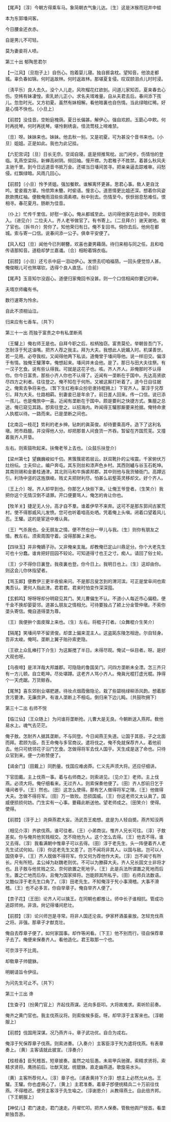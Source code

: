 <!-- { "loadSidebar": true } -->
【尾声】〔淳〕今朝方得乘车马。象简朝衣气象儿达。〔生〕这是沐猴而冠井中蛙

本为东郭墦间客。



今日腰金还衣赤。

自是男儿不可轻。



莫为妻妾将人啧。 

第三十出
郁陶思君尔

【一江风】〔旦抱子上〕自伤心。抱着婴儿寝。独自捱衾枕。望知音。他浪走都城。辜负春如锦。何时返故林。何时返故林。那堪夏复侵。叹双颐泪点儿时时浸。

〔淸平乐〕良人去久。没个人儿走。风吹榴花红欲剖。问道儿家知否。夏来春去心伤。空帏有妹凄惶。索乳娇儿正小。求名夫壻难量。自从夫君去后。春间添下孩儿。忽忽时光。又方初夏。虽然有妹相解。看他暗裏也自伤情。当此绿暗红稀。好是心情不快也。〔小旦上〕 

【前腔】没佳音。空盼庭槐荫。夏日长偏甚。解伊心。强自欢颜。玉筯心中飮。何时再抚琴。何时再抚琴。堪怜剩绣衾。怪流莺枝上啼难禁。

〔旦〕呀。妹妹来也。妹妹。他去秋一别。又是初夏。可为甚没个音书来也。〔小旦〕姐姐。正是如此。我也为此记挂。 

【六犯宫词】〔旦〕日长无奈。空闺自寝。底是频推鸳枕。出门闲步。伤情怕的登临。乳燕空梁际。新蝉高树阴。频回袖。慢开襟。为君稚子不胜禁。着甚么秋风夫主驰千里。到今日远道音书抵万金。还嗟当日墦间苦寻。把亲亲逼去踪难审。闷愁侵。红飘绿暗。风雨几回心。

【前腔】〔小旦〕怜予贤姐。强加餐飮。谁解离怀更甚。思君心事。敎人更自沈吟。爱妾眉方翠。怜侬筓未簪。时偷语。慢言心。道恩情更比姐还深。想着你风姿款款携红袖。便敎俺雨泪些些滴素襟。秋中别去。伤情至今。恹恹弱息愁难任。恨相寻。春花夏月。肠断为佳音。

〔仆上〕忙传千里信。好慰一家心。俺从都城至此。访问得他家在此径中。则索径入。〔进见介〕二位夫人。齐人老爷做官了。有书寄上。〔二旦拜介〕谢天谢地。做了官也。〔拆书介〕劳你了。知他荣归有日。俺不复回书。倘你去后。他尙在都城。索与寄一口信。说春间添一公子。俱幸平安便了。 

【风入松】〔旦〕闻他今已列朝簪。欢喜也妻男藉荫。待归来相与同之任。且和咱传语那知音。道稳却梦兰嘉谶。〔合〕相盼着锦衣临。

【前腔】〔小旦〕还亏杀中庭一泪动伊心。发愤去叨咱福荫。一回头便觉惊人甚。俺俊眼儿可也煞堪钦。选得个良人直恁。〔合前〕 

【尾声】玉音知尔没遐心。道便归家俺回书没甚。则一个口信相闻你要记的审。

夫壻京师纔有书。



数行速寄为怜余。

自此不须相讪泣。



归来应有七香车。〔共下〕 

第三十一出
而独于富贵之中有私垄断焉

〔王驩上〕俺右师王是也。自拜今职之后。权柄独窃。富贵莫伦。举朝皆吾门下。怎耐淳于髠这油嘴。把齐人荐之我主。拜为大夫。我想此人妩媚入时。机谋善世。若一见用。必夺我权。又闻得他两下私谈。道俺曾于墦间辱他。说一样旧交。偏淳于有情。独俺王驩薄幸。俺想起来。墦间并未会他。是了。那日与田大夫往祭。有一汉子乞食。说有些认得我。可就是这花子也。咳。齐人齐人。非俺那时不认得你。你今日富贵。那些小齐人你也不认得了。近闻有一垄断在于国中。先达高贤欲尽四方之利者。往往登之。俺不知在于何所。又被这厮打听着了。道今日自往据之。俺索去争将来也。〔暂下生红袍率众扮皂隶持棍拥上〕下官齐人。蒙淳于兄荐引。拜为大夫。仕路相羁。别妻妾已是年余了。前日差人回来。传一口信。说已添一孩儿。也是俺旅中一喜。近闻有垄断在于国中。颇是要利之快捷方式。集膻之总途。俺已窥见其路。卽索往登之。以招海内。昨闻得王驩那厮要来抢据。俺特命隶人执棍以待。一路而来。已是垄断之间也。 

【北南吕一枝花】势利的老乡绅。钻刺的眞英俊。却待要乘高呼。造下了这利名墩。罔市趋膻。并没得他人分。却把那普人间食货一齐吞。暂留在齐国荒芜。又撞着我齐人开垦。

左右。则索鼓吹起来。扶俺老爷上去也。〔众鼓乐扶登介〕 

【梁州第七】望巍巍峻如千仞。黑簇簇密若层云。跃双靴扑的尘埃震。千家俯伏万灶纷纭。士夫仰止。编户奔屯。其东则丝和漆声色乡村。其西则纑与谷玉石乾坤。其南则锡和金姜桂通津。其北则马和牛旃裘邦郡。其中则他与我货殖衙门。高蹲远引。利场中竖的这旌旗峻。贱丈夫把财利尽。怕甚么岩壑英灵移却文。好个齐人。

〔王上介〕呀。齐人却早到也。你那乞人快些下来。让俺王爷登者。〔生笑介〕我把你这个无情汉倒不请罪。开口便要骂人。俺怎的肯让你也。 

【牧羊关】捷足无人分。高才自不羣。谁着伊早不来奔。这可不是那东郭间古冢荒村。使不得那威风儿发愤。您可也听着咱高处哂。凭着俺上头嗔。闭着口望着风儿忍。王驩。这的是宦途中难认眞。

〔王〕气杀我也。全无朋友之情。便不然也分一甲儿与我。〔生〕则你有朋友之情。教左右。须索周围守着。没得那厮上来也。 

【四块玉】并非俺嫡子孙。又非俺亲支胤。却教俺已定山川鼎足分。你个大老先生可也十分蠢。谁肯把好田园不较论。可知道得寸也王之寸。痴人。请回了俗士轮。

〔王〕少不得你日裏登。我夜裏也登。你今日上。我明日也上。〔生〕这却由你。则这会儿你休指望者。 

【骂玉郞】便教伊三更半夜偷来问。不是那吕叟怎到的渭河滨。可正是堂阜间也索夷吾认。更何人指此津。君君君。君来时怕变作深深囤。

【玄鹤鸣】呀呀呀却分明窥见其门。笑儿曹偏生不认。不道小人每近市心偏稳。便千金不换却晏婴邻。道甚么朋友之情相允。可待要独占了颍上分金管仲墩。不索你垄头寄信。俺自道得垄为尊。

〔王〕我便拚个面皮撺上来也。〔生〕左右。将棍子打者。〔众舞棍介生笑介〕 

【隔尾】笑墦间早不留贤俊。却垄上偏来混主人。这盗跖东陵怎相逊。尔自轻身。吾非太峻。俺呵。垄断上翼子贻孙索吏隐。

〔王欲上众乱棒打下介生〕为这厮搅了半日。未得尽观。俺试一纵目者。呀。是好大观也呀。 

【乌夜啼】是洋洋哉大邦雄郡。可隐隐的鲁国吴门。问四方垄断未全湮。怎三齐只有一方儿顿。自立乾坤。尽处堪蹲。这老齐人骂小齐人。俺眞光棍打虚光棍。挣得个一天虎踞。万货鲸呑。

【尾煞】喜东郊别业堪肥遯。待妆点烟霞傲隐沦。栽了些碧桃绿柳添风韵。想着那贪污要津。无廉庶尹。有谁人垄断上不相屯。倒归来下边儿盹。〔共鼓吹拥下〕 

第三十二出
右师不悦

【临江仙】〔王众随上〕为问谁将垄断抢。儿曹大是无良。今朝断送入燕邦。敎他易水上。魂气去茫茫。

俺子敖。怎耐齐人据其垄断。不与同登。今日闻燕王失道。让国于其臣。子之北面而拜。君顾为臣。吾王命俺与多官商议。遣将伐之。俺不免就保荐齐人。着他前去。他只可统领花子沿门乞食。怎做得将军去伐人国乎。天生成是送了命也。只待众官到来。便一力称赞便了。 

【谒金门】〔田戴上〕同酌量。伐国应难卤莽。仁义先声须大将。还应仔细讲。

下官田戴。主上伐燕一事。着与右师商之。则索进见。〔见介王〕老师。主上伐燕。必须大将。俺仔细看来。无过齐人。则索保奏他便了。〔田〕齐人卽前日乞于墦间者乎。〔王〕然也。〔田〕这怎么使得。那有乞人做得将军之理。〔王〕他做得大夫。怎做不得将军。〔田〕万一致败。恐损国威。〔王〕你这老师又太认眞了。国威便损损何妨。门生实有一心事。要藉此断送他。望老师成之。〔田笑介〕使得。使得。 

【前腔】〔淳于上〕尧舜燕君大妄。汤武吾王痴想。底是为人轻自奬。燕齐知没两

〔相见介淳〕齐欲伐燕。谁可往者。〔王〕小弟商议。惟齐人兄长可往。〔淳〕子敖差矣。你与俺共他贫贱相交。怎不晓他为人。这个怎么去得。〔王〕他去不得。谁又去得。〔淳〕我看满朝中惟章子可以去得。〔田〕淳于老先生。头一阵便着齐人老先生试试何如。〔淳〕你这老先生又差了。岂不闻将非其人。以国与敌。岂可以人国侥幸乎。〔王〕齐人旣做不得将军。你又何为荐他作大夫。〔淳〕岂不闻寸有所长。尺有所短。孟公绰为赵魏老则优。不可以为滕薛大夫。齐人兄长固文士非将才也。且子敖与他贫贱之交。奈何欲置之死地乎。〔王〕此是兵法所谓置之死地而后生。置之亡地而后存。且俺为国家择将。岂能顾其所私乎。〔田〕右师兵法数语。又酷似淳于老先生口角了。〔淳〕田老先生。不知俺淳于髠小事滑稽。大事不滑稽。〔王〕也不必多言。你自举章子。俺自举齐人便了。 

【柰子花】〔王田〕论齐人可以擒王。在同朝也都推让。师中长子谁相抗。管成功追踪师尙。非浪。尙记得墦间悲壮。

【前腔】〔淳〕论兴师岂是寻常。将非人国还沦丧。伊家杯酒虽豪放。怎轻充伐燕之将。非强。那章子才猷克壮。

俺自去荐章子便了。如何家国事。却作等闲看。〔下王〕他不别而行。径自保荐章子去了。俺便来保奏齐人。看他造化。君王取那一个也。 

可奈淳于不比周。



却敎章子帅貔貅。

明朝请旨令伊往。



为问先生可止不。〔共下〕 

第三十三出
谗

【生查子】〔扮黄门官上〕齐起伐燕谋。还向多臣叩。大将故难求。索听阶前奏。

俺齐之黄门官也。我主伐燕议将。则索俟候多臣。呀。却早淳于主客来也。〔淳朝服上〕 

【前腔】伐国用深谋。况乃燕齐斗。章子武功优。自合为戎右。

俺淳于髠保荐章子伐燕。则索进奏。〔入奏介〕主客臣淳于髠为遣将伐燕。有表章奏上。〔黄〕主客请就此披宣。〔淳奏介〕 

【桂枝香】臣髠稽首。短章披奏。虽然之哙狂愚。未易甲兵驰骤。索精求贤将。索精求贤将。鹰扬前后。壮猷天就。统貔貅。直走幽燕道。歌旋易水头。

〔黄〕主客所荐何人。〔淳〕章子也。〔递表黄持下介淳〕想主上必然允从也。王驩。王驩。你也虚用心了。〔黄上〕主君准奏。着章子卽便统精兵二十万前往伐燕。不得稽迟。便劳主客淳于先生喩之。〔淳谢恩介〕从教得燕土。自此倍齐邦。〔下王朝服上〕 

【神仗儿】君门速走。君门速走。丹墀忙叩。把齐人保奏。管敎他舆尸授首。看垄断独吾游。

